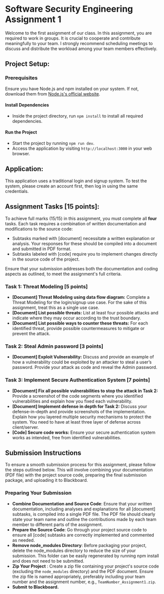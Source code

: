 # Software Security Engineering Assignment 1

Welcome to the first assignment of our class. In this assignment, you are required to work in groups. It is crucial to cooperate and contribute meaningfully to your team. I strongly recommend scheduling meetings to discuss and distribute the workload among your team members effectively.

## Project Setup:

### Prerequisites

Ensure you have Node.js and npm installed on your system. If not, download them from [Node.js&#39;s official website](https://nodejs.org/).

#### Install Dependencies

* Inside the project directory, run `npm install` to install all required dependencies.

#### Run the Project

* Start the project by running `npm run dev`.
* Access the application by visiting `http://localhost:3000` in your web browser.

## Application:
This application uses a traditional login and signup system. To test the system, please create an account first, then log in using the same credentials.

## Assignment Tasks [15 points]:

To achieve full marks (15/15) in this assignment, you must complete all **four** tasks. Each task requires a combination of written documentation and modifications to the source code:

* Subtasks marked with [document] necessitate a written explanation or analysis. Your responses for these should be compiled into a document and submitted in PDF format.
* Subtasks labeled with [code] require you to implement changes directly in the source code of the project.

Ensure that your submission addresses both the documentation and coding aspects as outlined, to meet the assignment's full criteria.

### Task 1: Threat Modeling [5 points]
* **[Document] Threat Modeling using data flow diagram:** Complete a Threat Modeling for the login/signup use case. For the sake of this assignment, treat this as a single use case.
* **[Document] List possible threats:** List at least four possible attacks and indicate where they may occur according to the trust boundary.
* **[Document] List possible ways to counter these threats:** For each identified threat, provide possible countermeasures to mitigate or prevent the attack. 

### Task 2: Steal Admin password [3 points]
* **[Document] Exploit Vulnerability:** Discuss and provide an example of how a vulnerability could be exploited by an attacker to steal a user’s password. Provide your attack as code and reveal the Admin password. 


### Task 3: Implement Secure Authentication System [7 points]

* **[Document] Fix all possible vulnerabilities to stop the attack in Task 2:** Provide a screenshot of the code segments where you identified vulnerabilities and explain how you fixed each vulnerability. 
* **[Document] Implement defense in depth for Task 2:** Discuss your defense-in-depth and provide screenshots of the implementation. Explain how you layered multiple security mechanisms to protect the system. You need to have at least three layer of defense across client/server.
* **[Code] Secure code works:** Ensure your secure authentication system works as intended, free from identified vulnerabilities.


## Submission Instructions

To ensure a smooth submission process for this assignment, please follow the steps outlined below. This will involve combining your documentation (PDF file) with the project source code, preparing the final submission package, and uploading it to Blackboard.

### Preparing Your Submission

* **Combine Documentation and Source Code**: Ensure that your written documentation, including analyses and explanations for all [document] subtasks, is compiled into a single PDF file. The PDF file should clearly state your team name and outline the contributions made by each team member to different parts of the assignment.
* **Prepare the Source Code**: Go through your project source code to ensure all [code] subtasks are correctly implemented and commented as needed.
* **Remove node_modules Directory**: Before packaging your project, delete the node_modules directory to reduce the size of your submission. This folder can be easily regenerated by running npm install and does not need to be submitted.
* **Zip Your Project** : Create a zip file containing your project's source code (excluding the `node_modules` directory) and the PDF document. Ensure the zip file is named appropriately, preferably including your team number and the assignment number, e.g., `TeamNumber_Assignment1.zip`.
* **Submit** **to Blackboard.**
